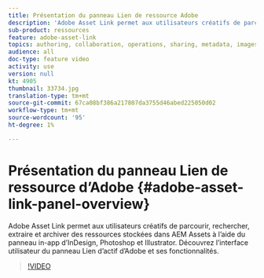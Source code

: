```yaml
---
title: Présentation du panneau Lien de ressource Adobe
description: 'Adobe Asset Link permet aux utilisateurs créatifs de parcourir, rechercher, extraire et archiver des ressources stockées dans AEM Assets à l’aide du panneau in-app d’InDesign, Photoshop et Illustrator. Découvrez l’interface utilisateur du panneau Lien d’actif d’Adobe et ses fonctionnalités. '
sub-product: ressources
feature: adobe-asset-link
topics: authoring, collaboration, operations, sharing, metadata, images
audience: all
doc-type: feature video
activity: use
version: null
kt: 4905
thumbnail: 33734.jpg
translation-type: tm+mt
source-git-commit: 67ca08bf386a217807da3755d46abed225050d02
workflow-type: tm+mt
source-wordcount: '95'
ht-degree: 1%

---
```



# Présentation du panneau Lien de ressource d’Adobe {#adobe-asset-link-panel-overview}

Adobe Asset Link permet aux utilisateurs créatifs de parcourir, rechercher, extraire et archiver des ressources stockées dans AEM Assets à l’aide du panneau in-app d’InDesign, Photoshop et Illustrator. Découvrez l’interface utilisateur du panneau Lien d’actif d’Adobe et ses fonctionnalités.

>[!VIDEO](https://video.tv.adobe.com/v/33734/?quality=12)
